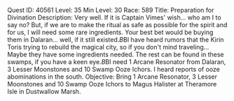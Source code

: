 Quest ID: 40561
Level: 35
Min Level: 30
Race: 589
Title: Preparation for Divination
Description: Very well. If it is Captain Vimes' wish... who am I to say no? But, if we are to make the ritual as safe as possible for the spirit and for us, I will need some rare ingredients. Your best bet would be buying them in Dalaran... well, if it still existed.$B$BI have heard rumors that the Kirin Toris trying to rebuild the magical city, so if you don't mind traveling... Maybe they have some ingredients needed. The rest can be found in these swamps, if you have a keen eye.$B$BI need 1 Arcane Resonator from Dalaran, 3 Lesser Moonstones and 10 Swamp Ooze Ichors. I heard reports of ooze abominations in the south.
Objective: Bring 1 Arcane Resonator, 3 Lesser Moonstones and 10 Swamp Ooze Ichors to Magus Halister at Theramore Isle in Dustwallow Marsh.
